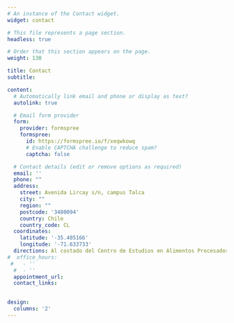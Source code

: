 ```yaml
---
# An instance of the Contact widget.
widget: contact

# This file represents a page section.
headless: true

# Order that this section appears on the page.
weight: 130

title: Contact
subtitle:

content:
  # Automatically link email and phone or display as text?
  autolink: true

  # Email form provider
  form:
    provider: formspree
    formspree:
      id: https://formspree.io/f/xeqwkowq
      # Enable CAPTCHA challenge to reduce spam?
      captcha: false

  # Contact details (edit or remove options as required)
  email: ''
  phone: ""
  address:
    street: Avenida Lircay s/n, campus Talca
    city: ""
    region: ""
    postcode: '3480094'
    country: Chile
    country_code: CL
  coordinates:
    latitude: '-35.405166'
    longitude: '-71.633733'
  directions: Al costado del Centro de Estudios en Alimentos Procesados (CEAP)
#  office_hours:
 #   - ''
  #  - ''
  appointment_url:
  contact_links:
  

design:
  columns: '2'
---
```

